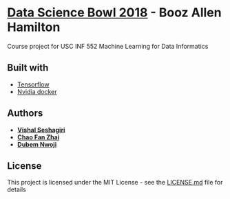 # [Data Science Bowl 2018](https://www.kaggle.com/c/data-science-bowl-2018) - Booz Allen Hamilton
Course project for USC INF 552 Machine Learning for Data Informatics

## Built with 
* [Tensorflow](https://github.com/tensorflow/tensorflow)
* [Nvidia docker](https://github.com/NVIDIA/nvidia-docker)

## Authors
* [**Vishal Seshagiri**](https://github.com/vishalseshagiri)
* [**Chao Fan Zhai**]()
* [**Dubem Nwoji**]()

## License
This project is licensed under the MIT License - see the [LICENSE.md]() file for details